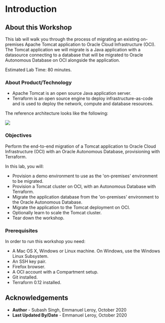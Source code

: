 # Introduction

## About this Workshop

This lab will walk you through the process of migrating an existing on-premises Apache Tomcat application to Oracle Cloud Infrastructure (OCI). The Tomcat application we will migrate is a Java application with a datasource connecting to a database that will be migrated to Oracle Autonomous Database on OCI alongside the application.

Estimated Lab Time: 80 minutes.

### About Product/Technology

- Apache Tomcat is an open source Java application server.
- Terraform is an open source engine to deploy infrastructure-as-code and is used to deploy the network, compute and database resources.

The reference architecture looks like the following:

![](./images/architecture-deploy-tomcat.png)

### Objectives

Perform the end-to-end migration of a Tomcat application to Oracle Cloud Infrastructure (OCI) with an Oracle Autonomous Database, provisioning with Terraform.

In this lab, you will:
- Provision a demo environment to use as the 'on-premises' environment to be migrated.
- Provision a Tomcat cluster on OCI, with an Autonomous Database with Terraform.
- Migrate the application database from the 'on-premises' environment to the Oracle Autonomous Database.
- Migrate the application to the Tomcat deployment on OCI.
- Optionally learn to scale the Tomcat cluster.
- Tear down the workshop.

### Prerequisites

In order to run this workshop you need:

* A Mac OS X, Windows or Linux machine. On Windows, use the Windows Linux Subsystem.
* An SSH key pair.
* Firefox browser.
* A OCI account with a Compartment setup.
* Git installed.
* Terraform 0.12 installed.

## Acknowledgements

 - **Author** - Subash Singh, Emmanuel Leroy, October 2020
 - **Last Updated By/Date** - Emmanuel Leroy, October 2020
